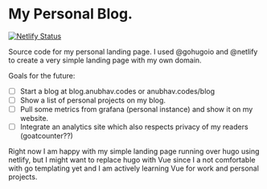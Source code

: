 # My Personal Blog.

[![Netlify Status](https://api.netlify.com/api/v1/badges/692e4513-ae76-420b-9315-99ade1cd53be/deploy-status)](https://app.netlify.com/sites/anubhavcodes/deploys)

Source code for my personal landing page. I used @gohugoio and @netlify to create a very simple landing page with my own domain. 

Goals for the future: 

- [ ]  Start a blog at blog.anubhav.codes or anubhav.codes/blog
- [ ] Show a list of personal projects on my blog.
- [ ] Pull some metrics from grafana (personal instance) and show it on my website. 
- [ ] Integrate an analytics site which also respects privacy of my readers (goatcounter??)

Right now I am happy with my simple landing page running over hugo using netlify, but I might want to replace hugo with Vue since I a not comfortable with go templating yet and I am actively learning Vue for work and personal projects.
